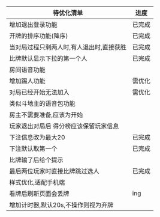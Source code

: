 | 待优化清单                 | 进度  |
|-----------------------|-----|
| 增加退出登录功能              | 已完成 |
| 开牌的排序功能(降序)           | 已完成 |
| 当对局过程只剩两人时,有人退出时,直接获胜 | 已完成 |
| 比牌默认显示下拉的第一个人         | 已完成 |
| 房间语音功能                |     |
| 增加踢人功能                | 需优化 |
| 对局已经开始无法加入            | 需优化 |
| 类似斗地主的语音包功能           |     |
| 房主不需要准备,应该为开始         |     |
| 玩家退出对局后 得分榜应该保留玩家信息   |     |
| 下注信息改为最大20            |  已完成   |
| 下注默认取第一个              | 已完成 |
| 比牌输了后给个提示             |     |
| 最后两位玩家时直接比牌跳过选人       | 已完成 |
| 样式优化,适配手机端            |     |
| 看牌后刷新页面会丢牌            | ing |
| 增加计时器,默认20s,不操作则视为弃牌  |     |


